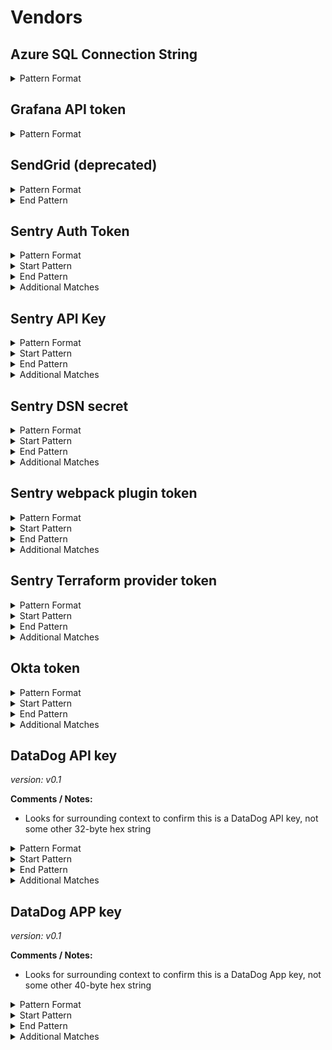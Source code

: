 <!-- WARNING: This README is generated automatically
-->
# Vendors

## Azure SQL Connection String


<details>
<summary>Pattern Format</summary>
<p>

```regex
(?i)[a-z][a-z0-9-]+\.database(?:\.secure)?\.(?:(?:windows|usgovcloudapi)\.net|chinacloudapi\.cn|cloudapi\.de)
```

**Comments / Notes:**

- Current Version: v0.1
- Removed from Secret Scanning for private repositories: https://github.blog/changelog/2021-10-18-secret-scanning-no-longer-supports-azure-sql-connection-strings-in-private-repos/
</p>
</details>



## Grafana API token


<details>
<summary>Pattern Format</summary>
<p>

```regex
eyJrIjoi[A-Za-z0-9_=-]{42}
```

**Comments / Notes:**

- Current Version: v0.1
</p>
</details>



## SendGrid (deprecated)


<details>
<summary>Pattern Format</summary>
<p>

```regex
SG\.[a-zA-Z0-9-]{5,}\.[a-zA-Z0-9-]{5,}
```

**Comments / Notes:**

- Current Version: v0.1
- Deprecated (supported by Secret Scanning)
</p>
</details>


<details>
<summary>End Pattern</summary>
<p>

```regex
\z|[^a-zA-Z0-9-]
```

</p>
</details>

## Sentry Auth Token


<details>
<summary>Pattern Format</summary>
<p>

```regex
[a-fA-F0-9]{64}
```

**Comments / Notes:**

- Current Version: v0.1
</p>
</details>


<details>
<summary>Start Pattern</summary>
<p>

```regex
(?:\A|[\r\n])(?:\[auth\][^[]*\ntoken=|(?:export )?SENTRY_AUTH_TOKEN=|sentry-cli [^\r\n]*--auth-token |auth\.token=)
```

</p>
</details>
<details>
<summary>End Pattern</summary>
<p>

```regex
\z|\s
```

</p>
</details>
<details>
<summary>Additional Matches</summary>
<p>
Add these additional matches to the [Secret Scanning Custom Pattern](https://docs.github.com/en/enterprise-cloud@latest/code-security/secret-scanning/defining-custom-patterns-for-secret-scanning#example-of-a-custom-pattern-specified-using-additional-requirements).


- Match: `\d\D|\D\d`

</p>
</details>

## Sentry API Key


<details>
<summary>Pattern Format</summary>
<p>

```regex
[a-fA-F0-9]{32}
```

**Comments / Notes:**

- Current Version: v0.1
</p>
</details>


<details>
<summary>Start Pattern</summary>
<p>

```regex
(?:\A|[\r\n])(?:\[auth\][^[]*\napi_key=|(?:export )?SENTRY_API_KEY=|sentry-cli [^\r\n]*--api-key |auth\.api_key=)
```

</p>
</details>
<details>
<summary>End Pattern</summary>
<p>

```regex
\z|\s
```

</p>
</details>
<details>
<summary>Additional Matches</summary>
<p>
Add these additional matches to the [Secret Scanning Custom Pattern](https://docs.github.com/en/enterprise-cloud@latest/code-security/secret-scanning/defining-custom-patterns-for-secret-scanning#example-of-a-custom-pattern-specified-using-additional-requirements).


- Match: `\d\D|\D\d`

</p>
</details>

## Sentry DSN secret


<details>
<summary>Pattern Format</summary>
<p>

```regex
[a-fA-F0-9]{32}
```

**Comments / Notes:**

- Current Version: v0.1
- The secret part of the DSN is optional and effectively deprecated, and should be removed from the DSN: https://docs.sentry.io/product/sentry-basics/dsn-explainer
</p>
</details>


<details>
<summary>Start Pattern</summary>
<p>

```regex
https://[a-fA-F0-9]{32}:
```

</p>
</details>
<details>
<summary>End Pattern</summary>
<p>

```regex
@([a-z0-9-.]+\.)?sentry\.io(?:/[^?#]*)?/\d+
```

</p>
</details>
<details>
<summary>Additional Matches</summary>
<p>
Add these additional matches to the [Secret Scanning Custom Pattern](https://docs.github.com/en/enterprise-cloud@latest/code-security/secret-scanning/defining-custom-patterns-for-secret-scanning#example-of-a-custom-pattern-specified-using-additional-requirements).


- Match: `\d\D|\D\d`

</p>
</details>

## Sentry webpack plugin token


<details>
<summary>Pattern Format</summary>
<p>

```regex
(?:[a-fA-F0-9]{32}|[a-fA-F0-9]{64})
```

**Comments / Notes:**

- Current Version: v0.1
</p>
</details>


<details>
<summary>Start Pattern</summary>
<p>

```regex
new SentryPlugin\(\s*\{[^}]*[,\n \t]apiKey:\s*['"]
```

</p>
</details>
<details>
<summary>End Pattern</summary>
<p>

```regex
['"]
```

</p>
</details>
<details>
<summary>Additional Matches</summary>
<p>
Add these additional matches to the [Secret Scanning Custom Pattern](https://docs.github.com/en/enterprise-cloud@latest/code-security/secret-scanning/defining-custom-patterns-for-secret-scanning#example-of-a-custom-pattern-specified-using-additional-requirements).


- Match: `\d\D|\D\d`

</p>
</details>

## Sentry Terraform provider token


<details>
<summary>Pattern Format</summary>
<p>

```regex
[a-fA-F0-9]{64}
```

**Comments / Notes:**

- Current Version: v0.1
</p>
</details>


<details>
<summary>Start Pattern</summary>
<p>

```regex
(?:\A|[\r\n])provider "sentry" {[^}]*[\n \t]token\s*=\s*['"]
```

</p>
</details>
<details>
<summary>End Pattern</summary>
<p>

```regex
['"]
```

</p>
</details>
<details>
<summary>Additional Matches</summary>
<p>
Add these additional matches to the [Secret Scanning Custom Pattern](https://docs.github.com/en/enterprise-cloud@latest/code-security/secret-scanning/defining-custom-patterns-for-secret-scanning#example-of-a-custom-pattern-specified-using-additional-requirements).


- Match: `\d\D|\D\d`

</p>
</details>

## Okta token


<details>
<summary>Pattern Format</summary>
<p>

```regex
(0{2}[0-9A-Za-z_-]{40})
```

**Comments / Notes:**

- Current Version: v0.1
- Okta token, starting with `00` and 40 random alphanumeric with _ and -
</p>
</details>


<details>
<summary>Start Pattern</summary>
<p>

```regex
(\A|[^0-9A-Za-z_+/-])
```

</p>
</details>
<details>
<summary>End Pattern</summary>
<p>

```regex
(\z|[^0-9A-Za-z_+/=-])
```

</p>
</details>
<details>
<summary>Additional Matches</summary>
<p>
Add these additional matches to the [Secret Scanning Custom Pattern](https://docs.github.com/en/enterprise-cloud@latest/code-security/secret-scanning/defining-custom-patterns-for-secret-scanning#example-of-a-custom-pattern-specified-using-additional-requirements).


- Not Match: `[0-9A-Fa-f-]{30}`
- Not Match: `[a-zA-Z_-]{30}`
- Not Match: `^\d+(\.\d+)?e[+-]?\d+$`
- Not Match: `[\d_]{30}`

</p>
</details>

## DataDog API key



*version: v0.1*

**Comments / Notes:**

- Looks for surrounding context to confirm this is a DataDog API key, not some other 32-byte hex string


<details>
<summary>Pattern Format</summary>
<p>

```regex
[a-f0-9]{32}
```

</p>
</details>

<details>
<summary>Start Pattern</summary>
<p>

```regex
(\A|\b)(((?i)(DD|DATADOG)_API_KEY)['"]?\s*(value)?[=:,]\s*['"]?|new DataDogWinston\({[^}]*apiKey:\s*'|terraformer import datadog [^\n]*--api-key=|provider "datadog" {[^}]*api_key\s*=\s*")
```

</p>
</details><details>
<summary>End Pattern</summary>
<p>

```regex
\z|\b
```

</p>
</details>
<details>
<summary>Additional Matches</summary>
<p>
Add these additional matches to the [Secret Scanning Custom Pattern](https://docs.github.com/en/enterprise-cloud@latest/code-security/secret-scanning/defining-custom-patterns-for-secret-scanning#example-of-a-custom-pattern-specified-using-additional-requirements).


- Not Match: `^0+$`
- Not Match: `^1+$`
- Not Match: `^ef8d5de700e7989468166c40fc8a0ccd$`
- Not Match: `^(a0b1c2d3e4f5a6b7c8d9e0f1a2b3c4d5|1234567890abcdef1234567890abcdef)$`

</p>
</details>

## DataDog APP key



*version: v0.1*

**Comments / Notes:**

- Looks for surrounding context to confirm this is a DataDog App key, not some other 40-byte hex string


<details>
<summary>Pattern Format</summary>
<p>

```regex
[a-f0-9]{40}
```

</p>
</details>

<details>
<summary>Start Pattern</summary>
<p>

```regex
(\A|\b)(((?i)(DD|DATADOG)_APP(LICATION)?_KEY)['"]?\s*(value)?[=:,]\s*['"]?|new DataDogWinston\({[^}]*apiKey:\s*'|terraformer import datadog [^\n]*--api-key=|provider "datadog" {[^}]*api_key\s*=\s*")
```

</p>
</details><details>
<summary>End Pattern</summary>
<p>

```regex
\z|\b
```

</p>
</details>
<details>
<summary>Additional Matches</summary>
<p>
Add these additional matches to the [Secret Scanning Custom Pattern](https://docs.github.com/en/enterprise-cloud@latest/code-security/secret-scanning/defining-custom-patterns-for-secret-scanning#example-of-a-custom-pattern-specified-using-additional-requirements).


- Not Match: `^0+$`
- Not Match: `^1+$`
- Not Match: `a0b1c2d3e4f5a6b7c8d9e0f1a2b3c4d5e6f7a8b9`

</p>
</details>